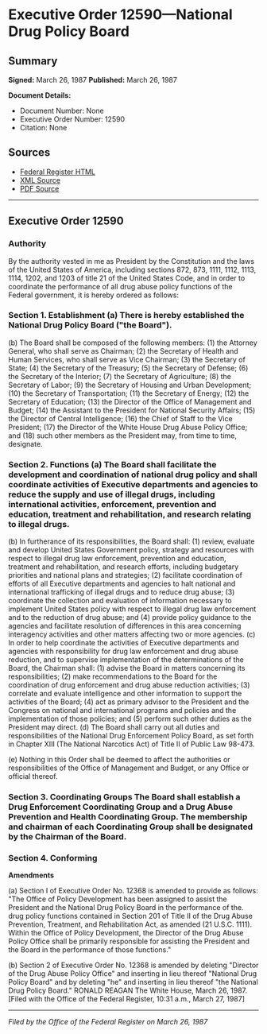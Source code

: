 # Executive Order 12590—National Drug Policy Board

## Summary

**Signed:** March 26, 1987
**Published:** March 26, 1987

**Document Details:**
- Document Number: None
- Executive Order Number: 12590
- Citation: None

## Sources
- [Federal Register HTML](https://www.presidency.ucsb.edu/documents/executive-order-12590-national-drug-policy-board)
- [XML Source](None)
- [PDF Source](None)

---

## Executive Order 12590

### Authority

By the authority vested in me as President by the Constitution and the laws of the United States of America, including sections 872, 873, 1111, 1112, 1113, 1114, 1202, and 1203 of title 21 of the United States Code, and in order to coordinate the performance of all drug abuse policy functions of the Federal government, it is hereby ordered as follows:
### Section 1. Establishment (a) There is hereby established the National Drug Policy Board ("the Board").

(b) The Board shall be composed of the following members:
    (1) the Attorney General, who shall serve as Chairman;
    (2) the Secretary of Health and Human Services, who shall serve as Vice Chairman;
    (3) the Secretary of State;
    (4) the Secretary of the Treasury;
    (5) the Secretary of Defense;
    (6) the Secretary of the Interior;
    (7) the Secretary of Agriculture;
    (8) the Secretary of Labor; (9) the Secretary of Housing and Urban Development;
    (10) the Secretary of Transportation;
    (11) the Secretary of Energy;
    (12) the Secretary of Education;
    (13) the Director of the Office of Management and Budget;
    (14) the Assistant to the President for National Security Affairs;
    (15) the Director of Central Intelligence;
    (16) the Chief of Staff to the Vice President;
    (17) the Director of the White House Drug Abuse Policy Office; and
    (18) such other members as the President may, from time to time, designate.
### Section 2. Functions (a) The Board shall facilitate the development and coordination of national drug policy and shall coordinate activities of Executive departments and agencies to reduce the supply and use of illegal drugs, including international activities, enforcement, prevention and education, treatment and rehabilitation, and research relating to illegal drugs.

(b) In furtherance of its responsibilities, the Board shall:
    (1) review, evaluate and develop United States Government policy, strategy and resources with respect to illegal drug law enforcement, prevention and education, treatment and rehabilitation, and research efforts, including budgetary priorities and national plans and strategies;
    (2) facilitate coordination of efforts of all Executive departments and agencies to halt national and international trafficking of illegal drugs and to reduce drug abuse;
    (3) coordinate the collection and evaluation of information necessary to implement United States policy with respect to illegal drug law enforcement and to the reduction of drug abuse; and
    (4) provide policy guidance to the agencies and facilitate resolution of differences in this area concerning interagency activities and other matters affecting two or more agencies.
(c) In order to help coordinate the activities of Executive departments and agencies with responsibility for drug law enforcement and drug abuse reduction, and to supervise implementation of the determinations of the Board, the Chairman shall:
    (1) advise the Board in matters concerning its responsibilities;
    (2) make recommendations to the Board for the coordination of drug enforcement and drug abuse reduction activities;
    (3) correlate and evaluate intelligence and other information to support the activities of the Board;
    (4) act as primary advisor to the President and the Congress on national and international programs and policies and the implementation of those policies; and
    (5) perform such other duties as the President may direct.
(d) The Board shall carry out all duties and responsibilities of the National Drug Enforcement Policy Board, as set forth in Chapter XIII (The National Narcotics Act) of Title II of Public Law 98-473.

(e) Nothing in this Order shall be deemed to affect the authorities or responsibilities of the Office of Management and Budget, or any Office or official thereof.
### Section 3. Coordinating Groups The Board shall establish a Drug Enforcement Coordinating Group and a Drug Abuse Prevention and Health Coordinating Group. The membership and chairman of each Coordinating Group shall be designated by the Chairman of the Board.

### Section 4. Conforming

**Amendments**

(a) Section I of Executive Order No. 12368 is amended to provide as follows:
"The Office of Policy Development has been assigned to assist the President and the National Drug Policy Board in the performance of the. drug policy functions contained in Section 201 of Title II of the Drug Abuse Prevention, Treatment, and Rehabilitation Act, as amended (21 U.S.C. 1111). Within the Office of Policy Development, the Director of the Drug Abuse Policy Office shall be primarily responsible for assisting the President and the Board in the performance of those functions."

(b) Section 2 of Executive Order No. 12368 is amended by deleting "Director of the Drug Abuse Policy Office" and inserting in lieu thereof "National Drug Policy Board" and by deleting "he" and inserting in lieu thereof "the National Drug Policy Board."
RONALD REAGAN
The White House,
March 26, 1987.
[Filed with the Office of the Federal Register, 10:31 a.m., March 27, 1987]

---

*Filed by the Office of the Federal Register on March 26, 1987*
